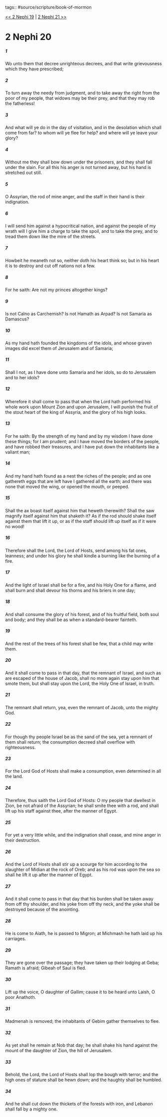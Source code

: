 tags:: #source/scripture/book-of-mormon

[<< 2 Nephi 19](source/scripture/book-of-mormon/02_2_Nephi/2_Nephi_19.md) | [2 Nephi 21 >>](source/scripture/book-of-mormon/02_2_Nephi/2_Nephi_21.md)

# 2 Nephi 20

##### 1

Wo unto them that decree unrighteous decrees, and that write grievousness which they have prescribed;

##### 2

To turn away the needy from judgment, and to take away the right from the poor of my people, that widows may be their prey, and that they may rob the fatherless!

##### 3

And what will ye do in the day of visitation, and in the desolation which shall come from far? to whom will ye flee for help? and where will ye leave your glory?

##### 4

Without me they shall bow down under the prisoners, and they shall fall under the slain. For all this his anger is not turned away, but his hand is stretched out still.

##### 5

O Assyrian, the rod of mine anger, and the staff in their hand is their indignation.

##### 6

I will send him against a hypocritical nation, and against the people of my wrath will I give him a charge to take the spoil, and to take the prey, and to tread them down like the mire of the streets.

##### 7

Howbeit he meaneth not so, neither doth his heart think so; but in his heart it is to destroy and cut off nations not a few.

##### 8

For he saith: Are not my princes altogether kings?

##### 9

Is not Calno as Carchemish? Is not Hamath as Arpad? Is not Samaria as Damascus?

##### 10

As my hand hath founded the kingdoms of the idols, and whose graven images did excel them of Jerusalem and of Samaria;

##### 11

Shall I not, as I have done unto Samaria and her idols, so do to Jerusalem and to her idols?

##### 12

Wherefore it shall come to pass that when the Lord hath performed his whole work upon Mount Zion and upon Jerusalem, I will punish the fruit of the stout heart of the king of Assyria, and the glory of his high looks.

##### 13

For he saith: By the strength of my hand and by my wisdom I have done these things; for I am prudent; and I have moved the borders of the people, and have robbed their treasures, and I have put down the inhabitants like a valiant man;

##### 14

And my hand hath found as a nest the riches of the people; and as one gathereth eggs that are left have I gathered all the earth; and there was none that moved the wing, or opened the mouth, or peeped.

##### 15

Shall the ax boast itself against him that heweth therewith? Shall the saw magnify itself against him that shaketh it? As if the rod should shake itself against them that lift it up, or as if the staff should lift up itself as if it were no wood!

##### 16

Therefore shall the Lord, the Lord of Hosts, send among his fat ones, leanness; and under his glory he shall kindle a burning like the burning of a fire.

##### 17

And the light of Israel shall be for a fire, and his Holy One for a flame, and shall burn and shall devour his thorns and his briers in one day;

##### 18

And shall consume the glory of his forest, and of his fruitful field, both soul and body; and they shall be as when a standard-bearer fainteth.

##### 19

And the rest of the trees of his forest shall be few, that a child may write them.

##### 20

And it shall come to pass in that day, that the remnant of Israel, and such as are escaped of the house of Jacob, shall no more again stay upon him that smote them, but shall stay upon the Lord, the Holy One of Israel, in truth.

##### 21

The remnant shall return, yea, even the remnant of Jacob, unto the mighty God.

##### 22

For though thy people Israel be as the sand of the sea, yet a remnant of them shall return; the consumption decreed shall overflow with righteousness.

##### 23

For the Lord God of Hosts shall make a consumption, even determined in all the land.

##### 24

Therefore, thus saith the Lord God of Hosts: O my people that dwellest in Zion, be not afraid of the Assyrian; he shall smite thee with a rod, and shall lift up his staff against thee, after the manner of Egypt.

##### 25

For yet a very little while, and the indignation shall cease, and mine anger in their destruction.

##### 26

And the Lord of Hosts shall stir up a scourge for him according to the slaughter of Midian at the rock of Oreb; and as his rod was upon the sea so shall he lift it up after the manner of Egypt.

##### 27

And it shall come to pass in that day that his burden shall be taken away from off thy shoulder, and his yoke from off thy neck, and the yoke shall be destroyed because of the anointing.

##### 28

He is come to Aiath, he is passed to Migron; at Michmash he hath laid up his carriages.

##### 29

They are gone over the passage; they have taken up their lodging at Geba; Ramath is afraid; Gibeah of Saul is fled.

##### 30

Lift up the voice, O daughter of Gallim; cause it to be heard unto Laish, O poor Anathoth.

##### 31

Madmenah is removed; the inhabitants of Gebim gather themselves to flee.

##### 32

As yet shall he remain at Nob that day; he shall shake his hand against the mount of the daughter of Zion, the hill of Jerusalem.

##### 33

Behold, the Lord, the Lord of Hosts shall lop the bough with terror; and the high ones of stature shall be hewn down; and the haughty shall be humbled.

##### 34

And he shall cut down the thickets of the forests with iron, and Lebanon shall fall by a mighty one.
